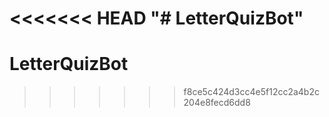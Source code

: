 <<<<<<< HEAD
"# LetterQuizBot" 
=======
# LetterQuizBot
>>>>>>> f8ce5c424d3cc4e5f12cc2a4b2c204e8fecd6dd8
